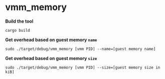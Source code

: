 # vmm_memory

__Build the tool__
```
cargo build
```

__Get overhead based on guest memory `name`__
```
sudo ./target/debug/vmm_memory [vmm PID] --name=[guest memory name]
```

__Get overhead based on guest memory `size`__
```
sudo ./target/debug/vmm_memory [vmm PID] --size=[guest memory size in kiB]
```
